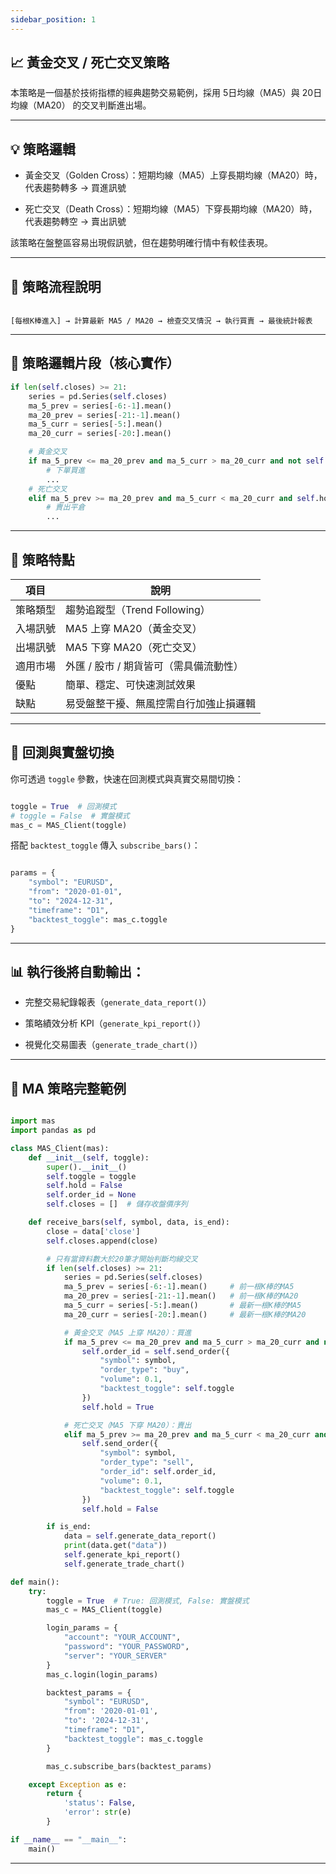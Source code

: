 ```yaml
---
sidebar_position: 1
---
```


## 📈 黃金交叉 / 死亡交叉策略

本策略是一個基於技術指標的經典趨勢交易範例，採用 5日均線（MA5）與 20日均線（MA20） 的交叉判斷進出場。

---

## 💡 策略邏輯

- 黃金交叉（Golden Cross）：短期均線（MA5）上穿長期均線（MA20）時，代表趨勢轉多 → 買進訊號

- 死亡交叉（Death Cross）：短期均線（MA5）下穿長期均線（MA20）時，代表趨勢轉空 → 賣出訊號

該策略在盤整區容易出現假訊號，但在趨勢明確行情中有較佳表現。

---

## 🔁 策略流程說明

```text

[每根K棒進入] → 計算最新 MA5 / MA20 → 檢查交叉情況 → 執行買賣 → 最後統計報表

```

---

## 🧠 策略邏輯片段（核心實作）

```python
if len(self.closes) >= 21:
    series = pd.Series(self.closes)
    ma_5_prev = series[-6:-1].mean()
    ma_20_prev = series[-21:-1].mean()
    ma_5_curr = series[-5:].mean()
    ma_20_curr = series[-20:].mean()

    # 黃金交叉
    if ma_5_prev <= ma_20_prev and ma_5_curr > ma_20_curr and not self.hold:
        # 下單買進
        ...
    # 死亡交叉
    elif ma_5_prev >= ma_20_prev and ma_5_curr < ma_20_curr and self.hold:
        # 賣出平倉
        ...
```

---

## 🧩 策略特點

| 項目     | 說明                                |
| ------- | ----------------------------------- |
| 策略類型 | 趨勢追蹤型（Trend Following）        |
| 入場訊號 | MA5 上穿 MA20（黃金交叉）            |
| 出場訊號 | MA5 下穿 MA20（死亡交叉）            |
| 適用市場 | 外匯 / 股市 / 期貨皆可（需具備流動性） |
| 優點     | 簡單、穩定、可快速測試效果            |
| 缺點     | 易受盤整干擾、無風控需自行加強止損邏輯 |

---

## 🚀 回測與實盤切換

你可透過 `toggle` 參數，快速在回測模式與真實交易間切換：

```python

toggle = True  # 回測模式
# toggle = False  # 實盤模式
mas_c = MAS_Client(toggle)

```

搭配 `backtest_toggle` 傳入 `subscribe_bars()`：

```python

params = {
    "symbol": "EURUSD",
    "from": "2020-01-01",
    "to": "2024-12-31",
    "timeframe": "D1",
    "backtest_toggle": mas_c.toggle
}

```

---

## 📊 執行後將自動輸出：

- 完整交易紀錄報表（`generate_data_report()`）

- 策略績效分析 KPI（`generate_kpi_report()`）

- 視覺化交易圖表（`generate_trade_chart()`）

---

## 📘 MA 策略完整範例

```python

import mas
import pandas as pd

class MAS_Client(mas):
    def __init__(self, toggle):
        super().__init__()
        self.toggle = toggle
        self.hold = False
        self.order_id = None
        self.closes = []  # 儲存收盤價序列

    def receive_bars(self, symbol, data, is_end):
        close = data['close']
        self.closes.append(close)

        # 只有當資料數大於20筆才開始判斷均線交叉
        if len(self.closes) >= 21:
            series = pd.Series(self.closes)
            ma_5_prev = series[-6:-1].mean()     # 前一根K棒的MA5
            ma_20_prev = series[-21:-1].mean()   # 前一根K棒的MA20
            ma_5_curr = series[-5:].mean()       # 最新一根K棒的MA5
            ma_20_curr = series[-20:].mean()     # 最新一根K棒的MA20

            # 黃金交叉（MA5 上穿 MA20）：買進
            if ma_5_prev <= ma_20_prev and ma_5_curr > ma_20_curr and not self.hold:
                self.order_id = self.send_order({
                    "symbol": symbol,
                    "order_type": "buy",
                    "volume": 0.1,
                    "backtest_toggle": self.toggle
                })
                self.hold = True

            # 死亡交叉（MA5 下穿 MA20）：賣出
            elif ma_5_prev >= ma_20_prev and ma_5_curr < ma_20_curr and self.hold:
                self.send_order({
                    "symbol": symbol,
                    "order_type": "sell",
                    "order_id": self.order_id,
                    "volume": 0.1,
                    "backtest_toggle": self.toggle
                })
                self.hold = False

        if is_end:
            data = self.generate_data_report()
            print(data.get("data"))
            self.generate_kpi_report()
            self.generate_trade_chart()

def main():
    try:
        toggle = True  # True: 回測模式, False: 實盤模式
        mas_c = MAS_Client(toggle)

        login_params = {
            "account": "YOUR_ACCOUNT",
            "password": "YOUR_PASSWORD",
            "server": "YOUR_SERVER"
        }
        mas_c.login(login_params)

        backtest_params = {
            "symbol": "EURUSD",
            "from": '2020-01-01',
            "to": '2024-12-31',
            "timeframe": "D1",
            "backtest_toggle": mas_c.toggle
        }

        mas_c.subscribe_bars(backtest_params)

    except Exception as e:
        return {
            'status': False,
            'error': str(e)
        }

if __name__ == "__main__":
    main()

```

---